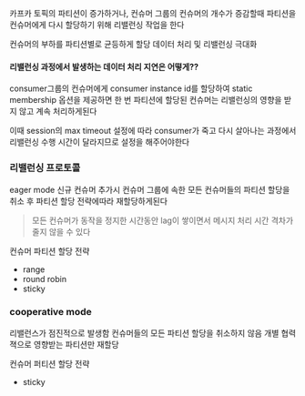 
카프카 토픽의 파티션이 증가하거나, 컨슈머 그룹의 컨슈머의 개수가 증감할때 
파티션을 컨슈머에게 다시 할당하기 위해 리밸런싱 작업을 한다

컨슈머의 부하를 파티션별로 균등하게 할당
데이터 처리 및 리밸런싱 극대화

#### 리밸런싱 과정에서 발생하는 데이터 처리 지연은 어떻게??

consumer그룹의 컨슈머에게 consumer instance id를 할당하여 static membership 옵션을 제공하면
한 번 파티션에 할당된 컨슈머는 리밸런싱의 영향을 받지 않고 계속 처리하게된다

이때 session의 max timeout 설정에 따라 consumer가 죽고 다시 살아나는 과정에서 리밸런싱 수행 시간이 달라지므로 설정을 해주어야한다

### 리밸런싱 프로토콜

eager mode
신규 컨슈머 추가시 컨슈머 그룹에 속한 모든 컨슈머들의 파티션 할당을 취소 후 파티션 할당 전략에따라 재할당하게된다
> 모든 컨슈머가 동작을 정지한 시간동안 lag이 쌓이면서 메시지 처리 시간 격차가 줄지 않을 수 있다

컨슈머 파티션 할당 전략
- range
- round robin
- sticky

### cooperative mode
리밸런스가 점진적으로 발생함
컨슈머들의 모든 파티션 할당을 취소하지 않음
개별 협력젹으로 영향받는 파티션만 재할당

컨슈머 퍼티션 할당 전략
- sticky


